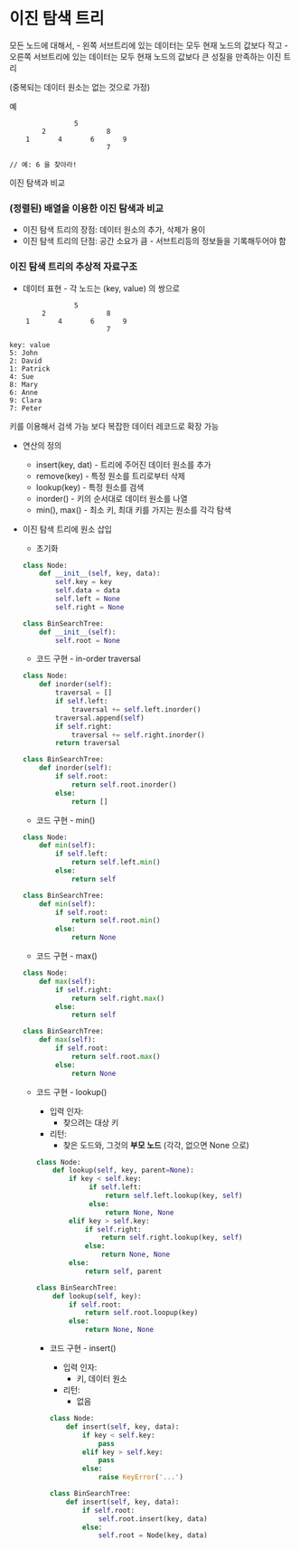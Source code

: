 # 이진 탐색 트리

모든 노드에 대해서, - 왼쪽 서브트리에 있는 데이터는 모두 현재 노드의 값보다 작고 - 오른쪽 서브트리에 있는 데이터는 모두 현재 노드의 값보다 큰
성질을 만족하는
이진 트리

(중복되는 데이터 원소는 없는 것으로 가정)

예

```
                5
        2               8
    1       4       6       9
                        7

// 예: 6 을 찾아라!
```

이진 탐색과 비교

### (정렬된) 배열을 이용한 이진 탐색과 비교

- 이진 탐색 트리의 장점: 데이터 원소의 추가, 삭제가 용이
- 이진 탐색 트리의 단점: 공간 소요가 큼 - 서브트리등의 정보들을 기록해두어야 함

### 이진 탐색 트리의 추상적 자료구조

- 데이터 표현 - 각 노드는 (key, value) 의 쌍으로

```
                5
        2               8
    1       4       6       9
                        7

key: value
5: John
2: David
1: Patrick
4: Sue
8: Mary
6: Anne
9: Clara
7: Peter
```

키를 이용해서 검색 가능
보다 복잡한 데이터 레코드로 확장 가능

- 연산의 정의

  - insert(key, dat) - 트리에 주어진 데이터 원소를 추가
  - remove(key) - 특정 원소를 트리로부터 삭제
  - lookup(key) - 특정 원소를 검색
  - inorder() - 키의 순서대로 데이터 원소를 나열
  - min(), max() - 최소 키, 최대 키를 가지는 원소를 각각 탐색

- 이진 탐색 트리에 원소 삽입

  - 초기화

  ```py
  class Node:
      def __init__(self, key, data):
          self.key = key
          self.data = data
          self.left = None
          self.right = None

  class BinSearchTree:
      def __init__(self):
          self.root = None
  ```

  - 코드 구현 - in-order traversal

  ```py
  class Node:
      def inorder(self):
          traversal = []
          if self.left:
              traversal += self.left.inorder()
          traversal.append(self)
          if self.right:
              traversal += self.right.inorder()
          return traversal

  class BinSearchTree:
      def inorder(self):
          if self.root:
              return self.root.inorder()
          else:
              return []
  ```

  - 코드 구현 - min()

  ```py
  class Node:
      def min(self):
          if self.left:
              return self.left.min()
          else:
              return self

  class BinSearchTree:
      def min(self):
          if self.root:
              return self.root.min()
          else:
              return None

  ```

  - 코드 구현 - max()

  ```py
  class Node:
      def max(self):
          if self.right:
              return self.right.max()
          else:
              return self

  class BinSearchTree:
      def max(self):
          if self.root:
              return self.root.max()
          else:
              return None
  ```

  - 코드 구현 - lookup()

    - 입력 인자:
      - 찾으려는 대상 키
    - 리턴:
      - 찾은 도드와, 그것의 **부모 노드**
        (각각, 없으면 None 으로)

    ```py
    class Node:
        def lookup(self, key, parent=None):
            if key < self.key:
                 if self.left:
                     return self.left.lookup(key, self)
                 else:
                     return None, None
            elif key > self.key:
                if self.right:
                    return self.right.lookup(key, self)
                else:
                    return None, None
            else:
                return self, parent

    class BinSearchTree:
        def lookup(self, key):
            if self.root:
                return self.root.loopup(key)
            else:
                return None, None
    ```

    - 코드 구현 - insert()

      - 입력 인자:
        - 키, 데이터 원소
      - 리턴:
        - 없음

      ```py
      class Node:
          def insert(self, key, data):
              if key < self.key:
                  pass
              elif key > self.key:
                  pass
              else:
                  raise KeyError('...')

      class BinSearchTree:
          def insert(self, key, data):
              if self.root:
                  self.root.insert(key, data)
              else:
                  self.root = Node(key, data)
      ```
